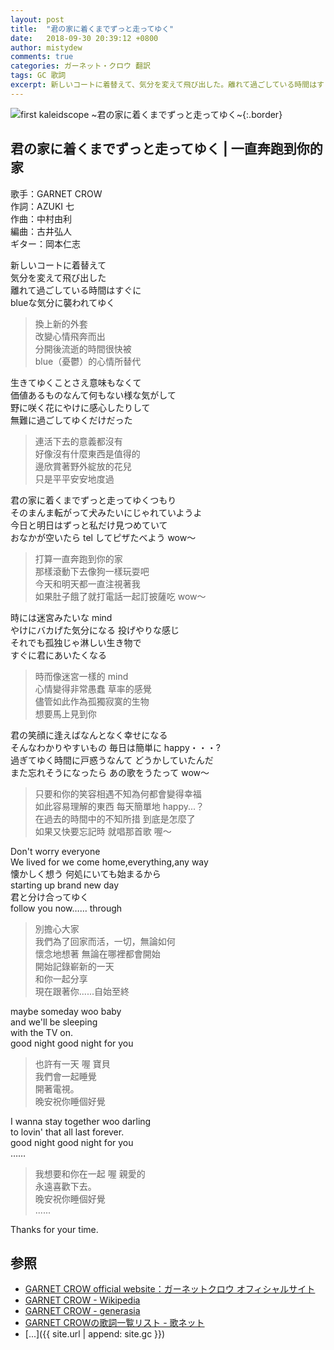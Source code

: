 ```yaml
---
layout: post
title:  "君の家に着くまでずっと走ってゆく"
date:   2018-09-30 20:39:12 +0800
author: mistydew
comments: true
categories: ガーネット・クロウ 翻訳
tags: GC 歌詞
excerpt: 新しいコートに着替えて、気分を変えて飛び出した。離れて過ごしている時間はすぐに、blueな気分に襲われてゆく。
---
```

![first kaleidscope ~君の家に着くまでずっと走ってゆく~](https://raw.githubusercontent.com/mistydew/gc2/master/cover/minial/MINIAL_first%20kaleidscope%20~君の家に着くまでずっと走ってゆく~.jpg){:.border}

## 君の家に着くまでずっと走ってゆく | 一直奔跑到你的家

歌手：GARNET CROW<br>
作詞：AZUKI 七<br>
作曲：中村由利<br>
編曲：古井弘人<br>
ギター：岡本仁志

新しいコートに着替えて<br>
気分を変えて飛び出した<br>
離れて過ごしている時間はすぐに<br>
blueな気分に襲われてゆく

> 換上新的外套<br>
> 改變心情飛奔而出<br>
> 分開後流逝的時間很快被<br>
> blue（憂鬱）的心情所替代

生きてゆくことさえ意味もなくて<br>
価値あるものなんて何もない様な気がして<br>
野に咲く花にやけに感心したりして<br>
無難に過ごしてゆくだけだった

> 連活下去的意義都沒有<br>
> 好像沒有什麼東西是值得的<br>
> 邊欣賞著野外綻放的花兒<br>
> 只是平平安安地度過

君の家に着くまでずっと走ってゆくつもり<br>
そのまんま転がって犬みたいにじゃれていようよ<br>
今日と明日はずっと私だけ見つめていて<br>
おなかが空いたら tel してピザたべよう wow～

> 打算一直奔跑到你的家<br>
> 那樣滾動下去像狗一樣玩耍吧<br>
> 今天和明天都一直注視著我<br>
> 如果肚子餓了就打電話一起訂披薩吃 wow～

時には迷宮みたいな mind<br>
やけにバカげた気分になる 投げやりな感じ<br>
それでも孤独じゃ淋しい生き物で<br>
すぐに君にあいたくなる

> 時而像迷宮一樣的 mind<br>
> 心情變得非常愚蠢 草率的感覺<br>
> 儘管如此作為孤獨寂寞的生物<br>
> 想要馬上見到你

君の笑顔に逢えばなんとなく幸せになる<br>
そんなわかりやすいもの 毎日は簡単に happy・・・?<br>
過ぎてゆく時間に戸惑うなんて どうかしていたんだ<br>
また忘れそうになったら あの歌をうたって wow～

> 只要和你的笑容相遇不知為何都會變得幸福<br>
> 如此容易理解的東西 每天簡單地 happy...？<br>
> 在過去的時間中的不知所措 到底是怎麼了<br>
> 如果又快要忘記時 就唱那首歌 喔～

Don't worry everyone<br>
We lived for we come home,everything,any way<br>
懐かしく想う 何処にいても始まるから<br>
starting up brand new day<br>
君と分け合ってゆく<br>
follow you now…… through

> 別擔心大家<br>
> 我們為了回家而活，一切，無論如何<br>
> 懷念地想著 無論在哪裡都會開始<br>
> 開始記錄嶄新的一天<br>
> 和你一起分享<br>
> 現在跟著你......自始至終

maybe someday woo baby<br>
and we'll be sleeping<br>
with the TV on.<br>
good night good night for you

> 也許有一天 喔 寶貝<br>
> 我們會一起睡覺<br>
> 開著電視。<br>
> 晚安祝你睡個好覺

I wanna stay together woo darling<br>
to lovin' that all last forever.<br>
good night good night for you<br>
……

> 我想要和你在一起 喔 親愛的<br>
> 永遠喜歡下去。<br>
> 晚安祝你睡個好覺<br>
> ......

Thanks for your time.

## 参照
* [GARNET CROW official website：ガーネットクロウ オフィシャルサイト](http://www.garnetcrow.com)
* [GARNET CROW - Wikipedia](https://ja.wikipedia.org/wiki/GARNET_CROW)
* [GARNET CROW - generasia](https://www.generasia.com/wiki/GARNET_CROW)
* [GARNET CROWの歌詞一覧リスト - 歌ネット](https://www.uta-net.com/artist/344)
* [...]({{ site.url | append: site.gc }})
